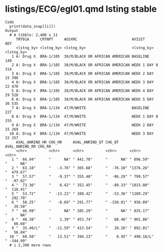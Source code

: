 # listings/ECG/egl01.qmd lsting stable

    Code
      print(data_snap[[i]])
    Output
      # A tibble: 2,400 x 11
         TRT01A     CRTNPT     AGSXRC                         AVISIT        ADY       
         <lstng_ky> <lstng_ky> <lstng_ky>                     <lstng_ky>    <lstng_ky>
       1 A: Drug X  BRA-1/105  38/M/BLACK OR AFRICAN AMERICAN BASELINE      149       
       2 A: Drug X  BRA-1/105  38/M/BLACK OR AFRICAN AMERICAN WEEK 1 DAY 8  314       
       3 A: Drug X  BRA-1/105  38/M/BLACK OR AFRICAN AMERICAN WEEK 2 DAY 15 398       
       4 A: Drug X  BRA-1/105  38/M/BLACK OR AFRICAN AMERICAN WEEK 3 DAY 22 470       
       5 A: Drug X  BRA-1/105  38/M/BLACK OR AFRICAN AMERICAN WEEK 4 DAY 29 528       
       6 A: Drug X  BRA-1/105  38/M/BLACK OR AFRICAN AMERICAN WEEK 5 DAY 36 535       
       7 A: Drug X  BRA-1/134  47/M/WHITE                     BASELINE      227       
       8 A: Drug X  BRA-1/134  47/M/WHITE                     WEEK 1 DAY 8  255       
       9 A: Drug X  BRA-1/134  47/M/WHITE                     WEEK 2 DAY 15 269       
      10 A: Drug X  BRA-1/134  47/M/WHITE                     WEEK 3 DAY 22 357       
         AVAL_ANRIND_HR CHG_HR     AVAL_ANRIND_QT CHG_QT     AVAL_ANRIND_RR CHG_RR    
         <chr>          <chr>      <chr>          <chr>      <chr>          <chr>     
       1 "  66.94"      "      NA" " 441.78"      "      NA" " 896.59"      "      NA"
       2 "  63.18"      "   -3.76" " 365.68"      "  -76.10" "1376.26"      "  479.67"
       3 "  57.57"      "   -9.37" " 355.48"      "  -86.29" " 799.57"      "  -97.02"
       4 "  73.36"      "    6.42" " 352.45"      "  -89.33" "1015.00"      "  118.41"
       5 "  53.72"      "  -13.22" " 388.42"      "  -53.36" "1189.29"      "  292.70"
       6 "  58.25"      "   -8.69" " 291.77"      " -150.01" " 936.09"      "   39.50"
       7 "  46.99"      "      NA" " 385.29"      "      NA" " 835.17"      "      NA"
       8 "  48.38"      "    1.39" " 453.74"      "   68.46" " 901.86"      "   66.68"
       9 "  35.40/L"    "  -11.59" " 413.54"      "   28.26" " 892.01"      "   56.84"
      10 "  60.50"      "   13.51" " 394.23"      "    8.95" " 490.18/L"    " -344.99"
      # i 2,390 more rows


